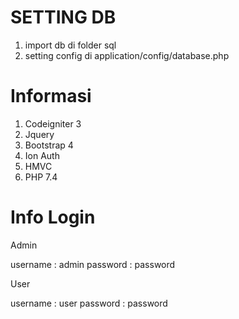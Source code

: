 # SETTING DB
1. import db di folder sql
2. setting config di application/config/database.php

# Informasi
1. Codeigniter 3
2. Jquery
3. Bootstrap 4
4. Ion Auth
5. HMVC
6. PHP 7.4

# Info Login
Admin

username : admin
password : password


User

username : user
password : password
